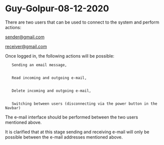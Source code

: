 # Guy-Golpur-08-12-2020

There are two users that can be used to connect to the system and perform actions:


sender@gmail.com


receiver@gmail.com
   
 Once logged in, the following actions will be possible:
 
 
       Sending an email message,
       
       
       Read incoming and outgoing e-mail,
       
       
       Delete incoming and outgoing e-mail,
       
       
       Switching between users (disconnecting via the power button in the Navbar)



 The e-mail interface should be performed between the two users mentioned above.



 It is clarified that at this stage sending and receiving e-mail will only be possible between the e-mail addresses mentioned above.
